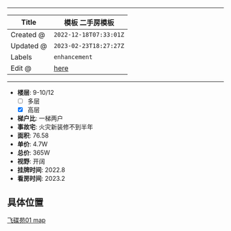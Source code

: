 -----

| Title     | 模板 二手房模板                                        |
| --------- | ----------------------------------------------- |
| Created @ | `2022-12-18T07:33:01Z`                          |
| Updated @ | `2023-02-23T18:27:27Z`                          |
| Labels    | `enhancement`                                   |
| Edit @    | [here](https://github.com/junxnone/F/issues/35) |

-----

  - **楼层**: 9-10/12
      - [ ] 多层
      - [x] 高层
  - **梯户比**: 一梯两户
  - **事故宅**: 火灾新装修不到半年
  - **面积**: 76.58
  - **单价**: 4.7W
  - **总价**: 365W
  - **视野**: 开阔
  - **挂牌时间**: 2022.8
  - **看房时间**: 2023.2

## 具体位置

[飞碟苑01
map](https://junxnone.github.io/fmap/at/fdy01 ":include :type=iframe width=100% height=600px")
